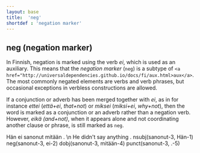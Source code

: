 ```yaml
---
layout: base
title:  'neg'
shortdef : 'negation marker'
---
```


## neg (negation marker)

In Finnish, negation is marked using the verb *ei*, which is used as an auxiliary. This means that the *negation marker* (`neg`) is a subtype of `<a href="http://universaldependencies.github.io/docs/fi/aux.html>aux</a>`. The most commonly negated elements are verbs and verb phrases, but occasional exceptions in verbless constructions are allowed.

If a conjunction or adverb has been merged together with *ei*, as in for instance *ettei* (*että+ei*, *that+not*) or *miksei* (*miksi+ei*, *why+not*), then the word is marked as a conjunction or an adverb rather than a negation verb. However, *eikä (and+not)*, when it appears alone and not coordinating another clause or phrase, is still marked as `neg`.


<!-- fname:neg.pdf -->
<div class="sd-parse">
Hän ei sanonut mitään . \n He didn't say anything .
nsubj(sanonut-3, Hän-1)
neg(sanonut-3, ei-2)
dobj(sanonut-3, mitään-4)
punct(sanonut-3, .-5)
</div>


